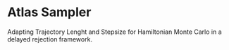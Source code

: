 # Atlas Sampler
Adapting Trajectory Lenght and Stepsize for Hamiltonian Monte Carlo in a delayed rejection framework. 

